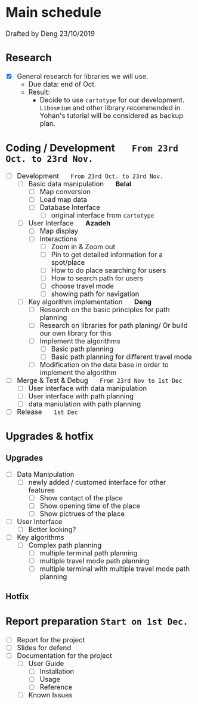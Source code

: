 <font size = 4>

# Main schedule

Drafted by Deng 23/10/2019

## Research

- [x] General research for libraries we will use.
  - Due data: end of Oct.
  - Result:
    - Decide to use `cartotype` for our development. `Libosmium` and other library recommended in Yohan's tutorial will be considered as backup plan.

## Coding / Development $\quad$ `From 23rd Oct. to 23rd Nov.`

- [ ] Development $\quad$ `From 23rd Oct. to 23rd Nov.`
  - [ ] Basic data manipulation $\quad$ **Belal**
    - [ ] Map conversion
    - [ ] Load map data
    - [ ] Database Interface
      - [ ] original interface from `cartotype`
  - [ ] User Interface $\quad$ **Azadeh**
    - [ ] Map display
    - [ ] Interactions
      - [ ] Zoom in & Zoom out
      - [ ] Pin to get detailed information for a spot/place
      - [ ] How to do place searching for users
      - [ ] How to search path for users
      - [ ] choose travel mode
      - [ ] showing path for navigation

  - [ ] Key algorithm implementation $\quad$ **Deng**
    - [ ] Research on the basic principles for path planning
    - [ ] Research on libraries for path planing/ Or build our own library for this
    - [ ] Implement the algorithms
      - [ ] Basic path planning
      - [ ] Basic path planning for different travel mode
    - [ ] Modification on the data base in order to implement the algorithm

- [ ] Merge & Test & Debug $\quad$ `From 23rd Nov to 1st Dec`
  - [ ] User interface with data manipulation
  - [ ] User interface with path planning
  - [ ] data maniulation with path planning
- [ ] Release $\quad$ `1st Dec`

## Upgrades & hotfix

### Upgrades

- [ ] Data Manipulation
  - [ ] newly added / customed interface for other features
    - [ ] Show contact of the place
    - [ ] Show opening time of the place
    - [ ] Show pictrues of the place
- [ ] User Interface
  - [ ] Better looking?
- [ ] Key algorithms
  - [ ] Complex path planning
    - [ ] multiple terminal path planning
    - [ ] multiple travel mode path planning
    - [ ] multiple terminal with multiple travel mode path planning

### Hotfix

## Report preparation `Start on 1st Dec.`

- [ ] Report for the project
- [ ] Slides for defend
- [ ] Documentation for the project
  - [ ] User Guide
    - [ ] Installation
    - [ ] Usage
    - [ ] Reference
  - [ ] Known Issues
